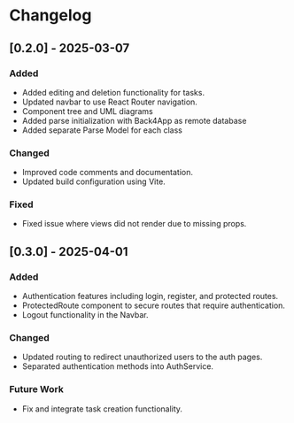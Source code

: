 # Changelog

## [0.2.0] - 2025-03-07

### Added

- Added editing and deletion functionality for tasks.
- Updated navbar to use React Router navigation.
- Component tree and UML diagrams
- Added parse initialization with Back4App as remote database
- Added separate Parse Model for each class

### Changed

- Improved code comments and documentation.
- Updated build configuration using Vite.

### Fixed

- Fixed issue where views did not render due to missing props.

## [0.3.0] - 2025-04-01
### Added
- Authentication features including login, register, and protected routes.
- ProtectedRoute component to secure routes that require authentication.
- Logout functionality in the Navbar.

### Changed
- Updated routing to redirect unauthorized users to the auth pages.
- Separated authentication methods into AuthService.

### Future Work
- Fix and integrate task creation functionality.

